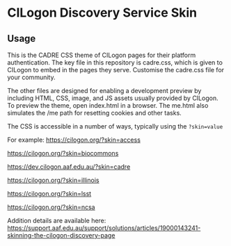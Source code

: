 # CILogon Discovery Service Skin

## Usage

This is the CADRE CSS theme of CILogon pages for their platform authentication. The key file in this repository is cadre.css, which is given to CILogon to embed in the pages they serve. Customise the cadre.css file for your community.

The other files are designed for enabling a development preview by including HTML, CSS, image, and JS assets usually provided by CILogon. To preview the theme, open index.html in a browser. The me.html also simulates the /me path for resetting cookies and other tasks.

The CSS is accessible in a number of ways, typically using the `?skin=value`

For example:
https://cilogon.org/?skin=access

https://cilogon.org/?skin=biocommons

https://dev.cilogon.aaf.edu.au/?skin=cadre

https://cilogon.org/?skin=illinois

https://cilogon.org/?skin=lsst

https://cilogon.org/?skin=ncsa

Addition details are available here:
https://support.aaf.edu.au/support/solutions/articles/19000143241-skinning-the-cilogon-discovery-page
